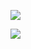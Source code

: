<a href="https://github.com/vlad507/frontend-project-lvl2/actions"><img src="https://github.com/vlad507/frontend-project-lvl2/workflows/difference/badge.svg"/></a>

<a href="https://asciinema.org/a/Xe38mq7mSv0ups1jZK7DAXTql" target="_blank"><img src="https://asciinema.org/a/Xe38mq7mSv0ups1jZK7DAXTql.svg" /></a>